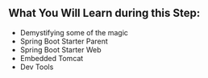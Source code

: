 ## What You Will Learn during this Step:
- Demystifying some of the magic
 - Spring Boot Starter Parent
 - Spring Boot Starter Web
 - Embedded Tomcat
 - Dev Tools
